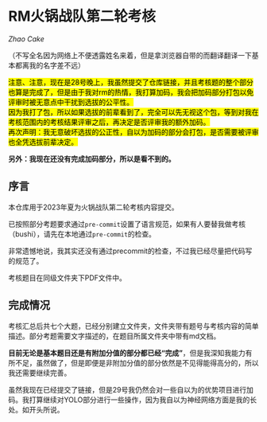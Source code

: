 # RM火锅战队第二轮考核

*Zhao Cake*  

（不写全名因为网络上不便透露姓名来着，但是拿浏览器自带的而翻译翻译一下基本都离我的名字差不远）

<mark>注意、注意，现在是28号晚上，我虽然提交了仓库链接，并且考核题的整个部分也算是完成了，但是由于我对rm的热情，我打算加码，我会把加码部分打包以免评审时被无意点中干扰到选拔的公平性。</br>因为我打了包，所以如果选拔的前辈看到了，完全可以先无视这个包，等到对我在考核范围内的考核结果评审之后，再决定是否评审我的额外加码。</br>再次声明：我无意破坏选拔的公正性，自以为加码的部分会打包，是否需要被评审也全凭选拔前辈决定。</mark>

**另外：我现在还没有完成加码部分，所以是看不到的。**

## 序言

本仓库用于2023年夏为火锅战队第二轮考核内容提交。

已按照部分考题要求通过`pre-commit`设置了语言规范，如果有人要替我做考核（bushi），请先在本地通过`pre-commit`的检查。

非常遗憾地说，我其实还没有通过precommit的检查，不过我已经尽量把代码写的规范了。

考核题目在同级文件夹下PDF文件中。

## 完成情况

考核汇总后共七个大题，已经分别建立文件夹，文件夹带有题号与考核内容的简单描述。部分考题需要文字描述的，在题目所属文件夹中带有md文档。

**目前无论是基本题目还是有附加分值的部分都已经“完成”**，但是我深知我能力有所不足，虽然做了，但是即便是非附加分值的部分依然是不见得能得高分的，所以我还需要继续完善。

虽然我现在已经提交了链接，但是29号我仍然会对一些自以为的优势项目进行加码。我打算继续对YOLO部分进行一些操作，因为我自以为神经网络方面是我的长处。如开头所说。


